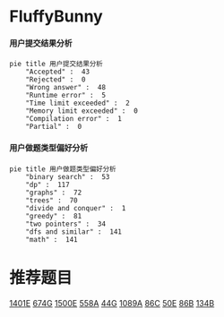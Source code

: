 # FluffyBunny

<!-- tabs:start -->



#### **用户提交结果分析**

```mermaid
pie title 用户提交结果分析
    "Accepted" :  43
    "Rejected" :  0
    "Wrong answer" :  48
    "Runtime error" :  5
    "Time limit exceeded" :  2
    "Memory limit exceeded" :  0
    "Compilation error" :  1
    "Partial" :  0
```

#### **用户做题类型偏好分析**

```mermaid
pie title 用户做题类型偏好分析
    "binary search" :  53
    "dp" :  117
    "graphs" :  72
    "trees" :  70
    "divide and conquer" :  1
    "greedy" :  81
    "two pointers" :  34
    "dfs and similar" :  141
    "math" :  141
```



<!-- tabs:end -->
# 推荐题目
[1401E](https://codeforces.com/contest/1401/problem/E)
[674G](https://codeforces.com/contest/674/problem/G)
[1500E](https://codeforces.com/contest/1500/problem/E)
[558A](https://codeforces.com/contest/558/problem/A)
[44G](https://codeforces.com/contest/44/problem/G)
[1089A](https://codeforces.com/contest/1089/problem/A)
[86C](https://codeforces.com/contest/86/problem/C)
[50E](https://codeforces.com/contest/50/problem/E)
[86B](https://codeforces.com/contest/86/problem/B)
[134B](https://codeforces.com/contest/134/problem/B)
